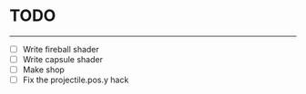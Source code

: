 # TODO
---
- [ ] Write fireball shader
- [ ] Write capsule shader
- [ ] Make shop
- [ ] Fix the projectile.pos.y hack